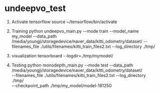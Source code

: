 # undeepvo_test

1. Activate tensorflow
source ~/tensorflow/bin/activate 

2. Training
python undeepvo_main.py --mode train --model_name my_model --data_path /media/youngji/storagedevice/naver_data/kitti_odometry/dataset/ --filenames_file ./utils/filenames/kitti_train_files2.txt --log_directory ./tmp/

3. visualization
tensorboard --logdir=./tmp/mymodel/
 
4. Testing
python monodepth_main.py --mode test --data_path /media/youngji/storagedevice/naver_data/kitti_odometry/dataset/ \
--filenames_file ./utils/filenames/kitti_train_files2.txt --log_directory ./tmp/ \
--checkpoint_path ./tmp/my_model/model-181250
